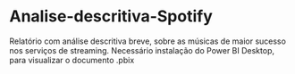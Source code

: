 # Analise-descritiva-Spotify
Relatório com análise descritiva breve, sobre as músicas de maior sucesso nos serviços de streaming.
Necessário instalação do Power BI Desktop, para visualizar o documento .pbix
